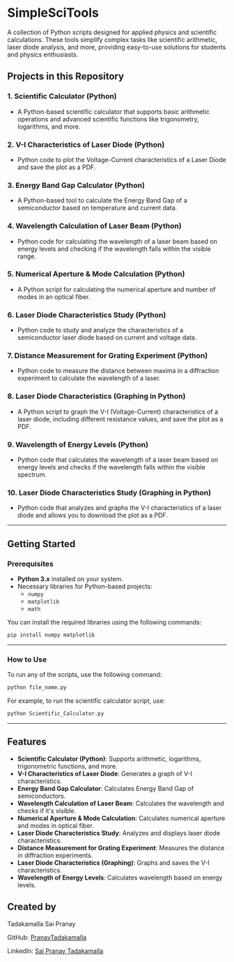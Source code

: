 # SimpleSciTools

A collection of Python scripts designed for applied physics and scientific calculations. These tools simplify complex tasks like scientific arithmetic, laser diode analysis, and more, providing easy-to-use solutions for students and physics enthusiasts.

## Projects in this Repository

### 1. **Scientific Calculator (Python)**
   - A Python-based scientific calculator that supports basic arithmetic operations and advanced scientific functions like trigonometry, logarithms, and more.

### 2. **V-I Characteristics of Laser Diode (Python)**
   - Python code to plot the Voltage-Current characteristics of a Laser Diode and save the plot as a PDF.

### 3. **Energy Band Gap Calculator (Python)**
   - A Python-based tool to calculate the Energy Band Gap of a semiconductor based on temperature and current data.

### 4. **Wavelength Calculation of Laser Beam (Python)**
   - Python code for calculating the wavelength of a laser beam based on energy levels and checking if the wavelength falls within the visible range.

### 5. **Numerical Aperture & Mode Calculation (Python)**
   - A Python script for calculating the numerical aperture and number of modes in an optical fiber.

### 6. **Laser Diode Characteristics Study (Python)**
   - Python code to study and analyze the characteristics of a semiconductor laser diode based on current and voltage data.

### 7. **Distance Measurement for Grating Experiment (Python)**
   - Python code to measure the distance between maxima in a diffraction experiment to calculate the wavelength of a laser.

### 8. **Laser Diode Characteristics (Graphing in Python)**
   - A Python script to graph the V-I (Voltage-Current) characteristics of a laser diode, including different resistance values, and save the plot as a PDF.

### 9. **Wavelength of Energy Levels (Python)**
   - Python code that calculates the wavelength of a laser beam based on energy levels and checks if the wavelength falls within the visible spectrum.

### 10. **Laser Diode Characteristics Study (Graphing in Python)**
   - Python code that analyzes and graphs the V-I characteristics of a laser diode and allows you to download the plot as a PDF.

---

## Getting Started

### Prerequisites

- **Python 3.x** installed on your system.
- Necessary libraries for Python-based projects:
  - `numpy`
  - `matplotlib`
  - `math`

You can install the required libraries using the following commands:

```bash
pip install numpy matplotlib
```

---

### How to Use

To run any of the scripts, use the following command:

```bash
python file_name.py
```

For example, to run the scientific calculator script, use:

```bash
python Scientific_Calculator.py
```
---

## Features

- **Scientific Calculator (Python)**: Supports arithmetic, logarithms, trigonometric functions, and more.
- **V-I Characteristics of Laser Diode**: Generates a graph of V-I characteristics.
- **Energy Band Gap Calculator**: Calculates Energy Band Gap of semiconductors.
- **Wavelength Calculation of Laser Beam**: Calculates the wavelength and checks if it's visible.
- **Numerical Aperture & Mode Calculation**: Calculates numerical aperture and modes in optical fiber.
- **Laser Diode Characteristics Study**: Analyzes and displays laser diode characteristics.
- **Distance Measurement for Grating Experiment**: Measures the distance in diffraction experiments.
- **Laser Diode Characteristics (Graphing)**: Graphs and saves the V-I characteristics.
- **Wavelength of Energy Levels**: Calculates wavelength based on energy levels.

## Created by

Tadakamalla Sai Pranay

GitHub: [PranayTadakamalla](https://github.com/PranayTadakamalla)

LinkedIn: [Sai Pranay Tadakamalla](https://in.linkedin.com/in/sai-pranay-tadakamalla-7570bb1a6)

